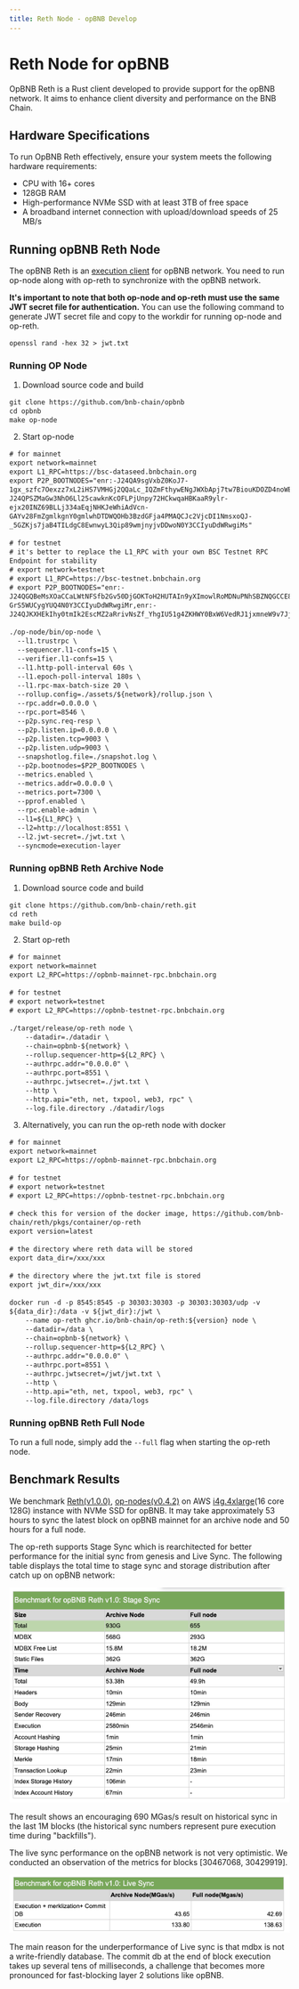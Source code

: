 ```yaml
---
title: Reth Node - opBNB Develop
---
```


# Reth Node for opBNB

OpBNB Reth is a Rust client developed to provide support for the opBNB network. It aims to enhance client diversity and performance on the BNB Chain.

## Hardware Specifications

To run OpBNB Reth effectively, ensure your system meets the following hardware requirements:

* CPU with 16+ cores
* 128GB RAM
* High-performance NVMe SSD with at least 3TB of free space
* A broadband internet connection with upload/download speeds of 25 MB/s

## Running opBNB Reth Node

The opBNB Reth is an [execution client](https://ethereum.org/en/developers/docs/nodes-and-clients/#execution-clients) for
opBNB network. You need to run op-node along with op-reth to synchronize with the opBNB network.

**It's important to note that both op-node and op-reth must use the same JWT secret file for authentication.**
You can use the following command to generate JWT secret file and copy to the workdir for running op-node and op-reth.
```shell
openssl rand -hex 32 > jwt.txt
```

### Running OP Node
1. Download source code and build
```shell
git clone https://github.com/bnb-chain/opbnb
cd opbnb
make op-node
```

2. Start op-node
```shell
# for mainnet
export network=mainnet
export L1_RPC=https://bsc-dataseed.bnbchain.org
export P2P_BOOTNODES="enr:-J24QA9sgVxbZ0KoJ7-1gx_szfc7Oexzz7xL2iHS7VMHGj2QQaLc_IQZmFthywENgJWXbApj7tw7BiouKDOZD4noWEWGAYppffmvgmlkgnY0gmlwhDbjSM6Hb3BzdGFja4PMAQCJc2VjcDI1NmsxoQKetGQX7sXd4u8hZr6uayTZgHRDvGm36YaryqZkgnidS4N0Y3CCIyuDdWRwgiMs,enr:-J24QPSZMaGw3NhO6Ll25cawknKcOFLPjUnpy72HCkwqaHBKaaR9ylr-ejx20INZ69BLLj334aEqjNHKJeWhiAdVcn-GAYv28FmZgmlkgnY0gmlwhDTDWQOHb3BzdGFja4PMAQCJc2VjcDI1NmsxoQJ-_5GZKjs7jaB4TILdgC8EwnwyL3Qip89wmjnyjvDDwoN0Y3CCIyuDdWRwgiMs"

# for testnet
# it's better to replace the L1_RPC with your own BSC Testnet RPC Endpoint for stability
# export network=testnet
# export L1_RPC=https://bsc-testnet.bnbchain.org
# export P2P_BOOTNODES="enr:-J24QGQBeMsXOaCCaLWtNFSfb2Gv50DjGOKToH2HUTAIn9yXImowlRoMDNuPNhSBZNQGCCE8eAl5O3dsONuuQp5Qix2GAYjB7KHSgmlkgnY0gmlwhDREiqaHb3BzdGFja4PrKwCJc2VjcDI1NmsxoQL4I9wpEVDcUb8bLWu6V8iPoN5w8E8q-GrS5WUCygYUQ4N0Y3CCIyuDdWRwgiMr,enr:-J24QJKXHEkIhy0tmIk2EscMZ2aRrivNsZf_YhgIU51g4ZKHWY0BxW6VedRJ1jxmneW9v7JjldPOPpLkaNSo6cXGFxqGAYpK96oCgmlkgnY0gmlwhANzx96Hb3BzdGFja4PrKwCJc2VjcDI1NmsxoQMOCzUFffz04eyDrmkbaSCrMEvLvn5O4RZaZ5k1GV4wa4N0Y3CCIyuDdWRwgiMr"

./op-node/bin/op-node \
  --l1.trustrpc \
  --sequencer.l1-confs=15 \
  --verifier.l1-confs=15 \
  --l1.http-poll-interval 60s \
  --l1.epoch-poll-interval 180s \
  --l1.rpc-max-batch-size 20 \
  --rollup.config=./assets/${network}/rollup.json \
  --rpc.addr=0.0.0.0 \
  --rpc.port=8546 \
  --p2p.sync.req-resp \
  --p2p.listen.ip=0.0.0.0 \
  --p2p.listen.tcp=9003 \
  --p2p.listen.udp=9003 \
  --snapshotlog.file=./snapshot.log \
  --p2p.bootnodes=$P2P_BOOTNODES \
  --metrics.enabled \
  --metrics.addr=0.0.0.0 \
  --metrics.port=7300 \
  --pprof.enabled \
  --rpc.enable-admin \
  --l1=${L1_RPC} \
  --l2=http://localhost:8551 \
  --l2.jwt-secret=./jwt.txt \
  --syncmode=execution-layer
```

### Running opBNB Reth Archive Node
1. Download source code and build
```shell
git clone https://github.com/bnb-chain/reth.git
cd reth
make build-op
```

2. Start op-reth
```shell
# for mainnet
export network=mainnet
export L2_RPC=https://opbnb-mainnet-rpc.bnbchain.org

# for testnet
# export network=testnet
# export L2_RPC=https://opbnb-testnet-rpc.bnbchain.org

./target/release/op-reth node \
    --datadir=./datadir \
    --chain=opbnb-${network} \
    --rollup.sequencer-http=${L2_RPC} \
    --authrpc.addr="0.0.0.0" \
    --authrpc.port=8551 \
    --authrpc.jwtsecret=./jwt.txt \
    --http \
    --http.api="eth, net, txpool, web3, rpc" \
    --log.file.directory ./datadir/logs
```

3. Alternatively, you can run the op-reth node with docker
```shell
# for mainnet
export network=mainnet
export L2_RPC=https://opbnb-mainnet-rpc.bnbchain.org

# for testnet
# export network=testnet
# export L2_RPC=https://opbnb-testnet-rpc.bnbchain.org

# check this for version of the docker image, https://github.com/bnb-chain/reth/pkgs/container/op-reth
export version=latest

# the directory where reth data will be stored
export data_dir=/xxx/xxx

# the directory where the jwt.txt file is stored
export jwt_dir=/xxx/xxx

docker run -d -p 8545:8545 -p 30303:30303 -p 30303:30303/udp -v ${data_dir}:/data -v ${jwt_dir}:/jwt \
    --name op-reth ghcr.io/bnb-chain/op-reth:${version} node \
    --datadir=/data \
    --chain=opbnb-${network} \
    --rollup.sequencer-http=${L2_RPC} \
    --authrpc.addr="0.0.0.0" \
    --authrpc.port=8551 \
    --authrpc.jwtsecret=/jwt/jwt.txt \
    --http \
    --http.api="eth, net, txpool, web3, rpc" \
    --log.file.directory /data/logs
```

### Running opBNB Reth Full Node

To run a full node, simply add the `--full` flag when starting the op-reth node.

## Benchmark Results

We benchmark [Reth(v1.0.0)](https://github.com/bnb-chain/reth/releases/tag/v1.0.0), [op-nodes(v0.4.2)](https://github.com/bnb-chain/opbnb/releases/tag/v0.4.2) on AWS [i4g.4xlarge](https://instances.vantage.sh/aws/ec2/i4g.4xlarge)(16 core 128G)  instance with NVMe SSD for opBNB.
It may take approximately 53 hours to sync the latest block on opBNB mainnet for an archive node and 50 hours for a full node.

The op-reth supports Stage Sync which is rearchitected for better performance for the initial sync from genesis and Live Sync.
The following table displays the total time to stage sync and storage distribution after catch up on opBNB network:

![img](../img/op-reth-stagesync-benchmark.png)

The result shows an encouraging 690 MGas/s result on historical sync in the last 1M blocks (the historical sync numbers represent pure execution time during "backfills").

The live sync performance on the opBNB network is not very optimistic. We conducted an observation of the metrics for blocks [30467068, 30429919]. 

![img](../img/op-reth-livesync-benchmark.png)

The main reason for the underperformance of Live sync is that mdbx is not a write-friendly database. The commit db at the end of block execution takes up several tens of milliseconds, a challenge that becomes more pronounced for fast-blocking layer 2 solutions like opBNB.